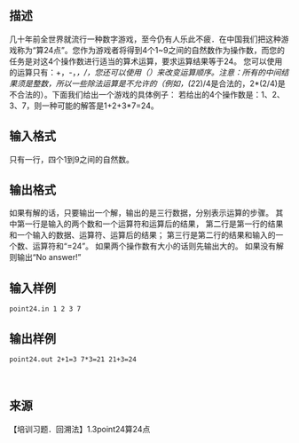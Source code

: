 ## 描述

几十年前全世界就流行一种数字游戏，至今仍有人乐此不疲．在中国我们把这种游戏称为“算24点”。您作为游戏者将得到4个1~9之间的自然数作为操作数，而您的任务是对这4个操作数进行适当的算术运算，要求运算结果等于24。 您可以使用的运算只有：+，-，*，/，您还可以使用（）来改变运算顺序。注意：所有的中间结果须是整数，所以一些除法运算是不允许的（例如，(2*2)/4是合法的，2*(2/4)是不合法的）。下面我们给出一个游戏的具体例子： 若给出的4个操作数是：1、2、3、7，则一种可能的解答是1+2+3*7=24。 

## 输入格式

只有一行，四个1到9之间的自然数。

## 输出格式

如果有解的话，只要输出一个解，输出的是三行数据，分别表示运算的步骤。 其中第一行是输入的两个数和一个运算符和运算后的结果， 第二行是第一行的结果和一个输入的数据、运算符、运算后的结果； 第三行是第二行的结果和输入的一个数、运算符和“=24”。 如果两个操作数有大小的话则先输出大的。 如果没有解则输出“No answer!” 

## 输入样例

```plaintext
point24.in 1 2 3 7
```

## 输出样例

```plaintext
point24.out 2+1=3 7*3=21 21+3=24 
```



 

## 来源

【培训习题．回溯法】1.3point24算24点

